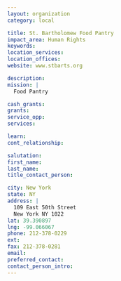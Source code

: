 ```yaml
---
layout: organization
category: local

title: St. Bartholomew Food Pantry
impact_area: Human Rights
keywords: 
location_services: 
location_offices: 
website: www.stbarts.org

description: 
mission: |
  Food Pantry

cash_grants: 
grants: 
service_opp: 
services: 

learn: 
cont_relationship: 

salutation: 
first_name: 
last_name: 
title_contact_person: 

city: New York
state: NY
address: |
  109 East 50th Street  
  New York NY 1022
lat: 39.390897
lng: -99.066067
phone: 212-378-0229
ext: 
fax: 212-378-0281
email: 
preferred_contact: 
contact_person_intro: 
---
```

